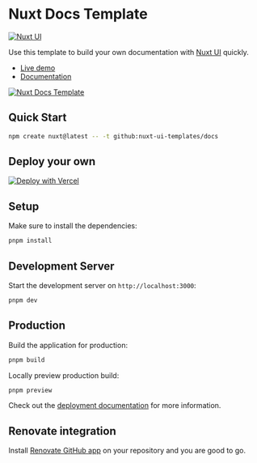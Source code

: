 # Nuxt Docs Template

[![Nuxt UI](https://img.shields.io/badge/Made%20with-Nuxt%20UI-00DC82?logo=nuxt&labelColor=020420)](https://ui.nuxt.com)

Use this template to build your own documentation with [Nuxt UI](https://ui.nuxt.com) quickly.

- [Live demo](https://docs-template.nuxt.dev/)
- [Documentation](https://ui.nuxt.com/docs/getting-started/installation)

<a href="https://docs-template.nuxt.dev/" target="_blank">
  <picture>
    <source media="(prefers-color-scheme: dark)" srcset="https://ui.nuxt.com/assets/templates/nuxt/docs-dark.png">
    <source media="(prefers-color-scheme: light)" srcset="https://ui.nuxt.com/assets/templates/nuxt/docs-light.png">
    <img alt="Nuxt Docs Template" src="https://ui.nuxt.com/assets/templates/nuxt/docs-light.png">
  </picture>
</a>

## Quick Start

```bash [Terminal]
npm create nuxt@latest -- -t github:nuxt-ui-templates/docs
```

## Deploy your own

[![Deploy with Vercel](https://vercel.com/button)](https://vercel.com/new/clone?repository-name=docs&repository-url=https%3A%2F%2Fgithub.com%2Fnuxt-ui-templates%2Fdocs&demo-image=https%3A%2F%2Fui.nuxt.com%2Fassets%2Ftemplates%2Fnuxt%2Fdocs-dark.png&demo-url=https%3A%2F%2Fdocs-template.nuxt.dev%2F&demo-title=Nuxt%20Docs%20Template&demo-description=A%20documentation%20template%20powered%20by%20Nuxt%20Content.)

## Setup

Make sure to install the dependencies:

```bash
pnpm install
```

## Development Server

Start the development server on `http://localhost:3000`:

```bash
pnpm dev
```

## Production

Build the application for production:

```bash
pnpm build
```

Locally preview production build:

```bash
pnpm preview
```

Check out the [deployment documentation](https://nuxt.com/docs/getting-started/deployment) for more information.

## Renovate integration

Install [Renovate GitHub app](https://github.com/apps/renovate/installations/select_target) on your repository and you are good to go.
